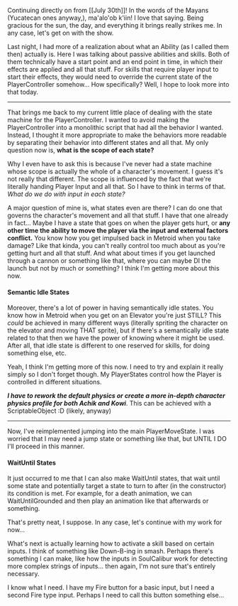 Continuing directly on from [[July 30th]]! In the words of the Mayans (Yucatecan ones anyway,), ma'alo'ob k'iin! I love that saying. Being gracious for the sun, the day, and everything it brings really strikes me. In any case, let's get on with the show.

Last night, I had more of a realization about what an Ability (as I called them then) actually is. Here I was talking about passive abilities and skills. Both of them technically have a start point and an end point in time, in which their effects are applied and all that stuff. For skills that require player input to start their effects, they would need to override the current state of the PlayerController somehow... How specifically? Well, I hope to look more into that today.

---

That brings me back to my current little place of dealing with the state machine for the PlayerController. I wanted to avoid making the PlayerController into a monolithic script that had all the behavior I wanted. Instead, I thought it more appropriate to make the behaviors more readable by separating their behavior into different states and all that. My only question now is, **what is the scope of each state?**

Why I even have to ask this is because I've never had a state machine whose scope is actually the whole of a character's movement. I guess it's not really that different. The scope is influenced by the fact that we're literally handing Player Input and all that. So I have to think in terms of that. *What do we do with input in each state?*

A major question of mine is, what states even are there? I can do one that governs the character's movement and all that stuff. I have that one already in fact...
Maybe I have a state that goes on when the player gets hurt, or **any other time the ability to move the player via the input and external factors conflict.** You know how you get impulsed back in Metroid when you take damage? Like that kinda, you can't really control too much about as you're getting hurt and all that stuff. And what about times if you get launched through a cannon or something like that, where you can maybe DI the launch but not by much or something? I think I'm getting more about this now.

#### Semantic Idle States
Moreover, there's a lot of power in having semantically idle states. You know how in Metroid when you get on an Elevator you're just STILL? This *could* be achieved in many different ways (literally spriting the character on the elevator and moving THAT sprite), but if there's a semantically idle state related to that then we have the power of knowing where it might be used. After all, that idle state is different to one reserved for skills, for doing something else, etc.

Yeah, I think I'm getting more of this now. I need to try and explain it really simply so I don't forget though. My PlayerStates control how the Player is controlled in different situations.

***I have to rework the default physics or create a more in-depth character physics profile for both Achik and Kowi***. This can be achieved with a ScriptableObject :D (likely, anyway)

---

Now, I've reimplemented jumping into the main PlayerMoveState. I was worried that I may need a jump state or something like that, but UNTIL I DO I'll proceed in this manner.

#### WaitUntil States
It just occurred to me that I can also make WaitUntil states, that wait until some state and potentially target a state to turn to after (in the constructor) its condition is met. For example, for a death animation, we can WaitUntilGrounded and then play an animation like that afterwards or something.

That's pretty neat, I suppose. In any case, let's continue with my work for now...

What's next is actually learning how to activate a skill based on certain inputs. I think of something like Down-B-ing in smash. Perhaps there's something I can make, like how the inputs in SoulCalibur work for detecting more complex strings of inputs... then again, I'm not sure that's entirely necessary.

I know what I need. I have my Fire button for a basic input, but I need a second Fire type input. Perhaps I need to call this button something else...
